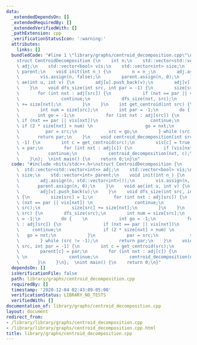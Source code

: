 ```yaml
---
data:
  _extendedDependsOn: []
  _extendedRequiredBy: []
  _extendedVerifiedWith: []
  _pathExtension: cpp
  _verificationStatusIcon: ':warning:'
  attributes:
    links: []
  bundledCode: "#line 1 \"library/graphs/centroid_decomposition.cpp\"\n#include <bits/stdc++.h>\n\
    struct CentroidDecomposition {\n    int n;\n    std::vector<std::vector<int>>\
    \ adj;\n    std::vector<bool> vis;\n    std::vector<int> size;\n    std::vector<int>\
    \ parent;\n    void init(int n_) {\n        n = n_;\n        adj.assign(n, std::vector<int>());\n\
    \        vis.assign(n, false);\n        parent.assign(n, 0);\n    }\n    void\
    \ ae(int u, int v) {\n        adj[u].push_back(v);\n        adj[v].push_back(u);\n\
    \    }\n    void dfs_size(int src, int par = -1) {\n        size[src] = 1;\n \
    \       for (int nxt : adj[src]) {\n            if (nxt == par || vis[nxt]) \n\
    \                continue;\n            dfs_size(nxt, src);\n            size[src]\
    \ += size[nxt];\n        }\n    }\n    int get_centroid(int src) {\n        dfs_size(src);\n\
    \        int num = size[src];\n        int par = -1;\n        do {    \n     \
    \       int go = -1;\n            for (int nxt : adj[src]) {\n               \
    \ if (nxt == par || vis[nxt])\n                    continue;\n               \
    \ if (2 * size[nxt] > num) \n                    go = nxt;\n            }\n  \
    \          par = src;\n            src = go;\n        } while (src != -1);\n \
    \       return par;\n    }\n    void centroid_decomposition(int src, int par =\
    \ -1) {\n        int c = get_centroid(src);\n        vis[c] = true;\n        parent[c]\
    \ = par;\n        for (int nxt : adj[c]) {\n            if (vis[nxt]) \n     \
    \           continue;\n            centroid_decomposition(nxt, c);\n        }\n\
    \    }\n};  \nint main() {\n    return 0;\n}\n"
  code: "#include <bits/stdc++.h>\nstruct CentroidDecomposition {\n    int n;\n  \
    \  std::vector<std::vector<int>> adj;\n    std::vector<bool> vis;\n    std::vector<int>\
    \ size;\n    std::vector<int> parent;\n    void init(int n_) {\n        n = n_;\n\
    \        adj.assign(n, std::vector<int>());\n        vis.assign(n, false);\n \
    \       parent.assign(n, 0);\n    }\n    void ae(int u, int v) {\n        adj[u].push_back(v);\n\
    \        adj[v].push_back(u);\n    }\n    void dfs_size(int src, int par = -1)\
    \ {\n        size[src] = 1;\n        for (int nxt : adj[src]) {\n            if\
    \ (nxt == par || vis[nxt]) \n                continue;\n            dfs_size(nxt,\
    \ src);\n            size[src] += size[nxt];\n        }\n    }\n    int get_centroid(int\
    \ src) {\n        dfs_size(src);\n        int num = size[src];\n        int par\
    \ = -1;\n        do {    \n            int go = -1;\n            for (int nxt\
    \ : adj[src]) {\n                if (nxt == par || vis[nxt])\n               \
    \     continue;\n                if (2 * size[nxt] > num) \n                 \
    \   go = nxt;\n            }\n            par = src;\n            src = go;\n\
    \        } while (src != -1);\n        return par;\n    }\n    void centroid_decomposition(int\
    \ src, int par = -1) {\n        int c = get_centroid(src);\n        vis[c] = true;\n\
    \        parent[c] = par;\n        for (int nxt : adj[c]) {\n            if (vis[nxt])\
    \ \n                continue;\n            centroid_decomposition(nxt, c);\n \
    \       }\n    }\n};  \nint main() {\n    return 0;\n}"
  dependsOn: []
  isVerificationFile: false
  path: library/graphs/centroid_decomposition.cpp
  requiredBy: []
  timestamp: '2020-12-04 02:43:09-05:00'
  verificationStatus: LIBRARY_NO_TESTS
  verifiedWith: []
documentation_of: library/graphs/centroid_decomposition.cpp
layout: document
redirect_from:
- /library/library/graphs/centroid_decomposition.cpp
- /library/library/graphs/centroid_decomposition.cpp.html
title: library/graphs/centroid_decomposition.cpp
---
```

